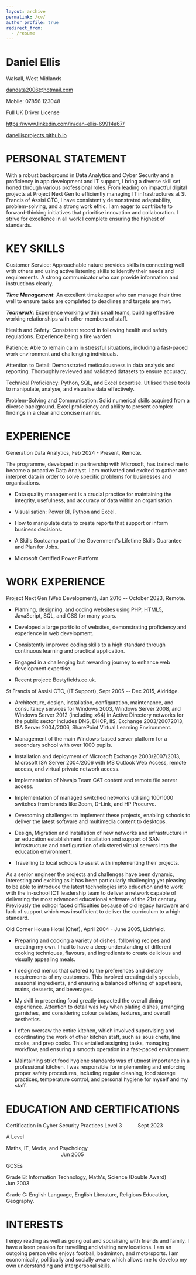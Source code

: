```yaml
---
layout: archive
permalink: /cv/
author_profile: true
redirect_from:
  - /resume
---
```



**Daniel Ellis**
======

Walsall, West Midlands

dandata2006@hotmail.com

Mobile: 07856 123048

Full UK Driver License

<https://www.linkedin.com/in/dan-ellis-69914a67/>

[danellisprojects.github.io](https://danellisprojects.github.io/)

PERSONAL STATEMENT
======

With a robust background in Data Analytics and Cyber Security and a proficiency in app development and IT support, I bring a diverse skill set honed through various professional roles. From leading on impactful digital projects at Project Next Gen to efficiently managing IT infrastructures at St Francis of Assisi CTC, I have consistently demonstrated adaptability, problem-solving, and a strong work ethic. I am eager to contribute to forward-thinking initiatives that prioritise innovation and collaboration. I strive for excellence in all work I complete ensuring the highest of standards.

KEY SKILLS
======

Customer Service: Approachable nature provides skills in connecting well with others and using active listening skills to identify their needs and requirements. A strong communicator who can provide information and instructions clearly.

***Time Management***: An excellent timekeeper who can manage their time well to ensure tasks are completed to deadlines and targets are met.

***Teamwork***: Experience working within small teams, building effective working relationships with other members of staff.

Health and Safety: Consistent record in following health and safety regulations. Experience being a fire warden.

Patience: Able to remain calm in stressful situations, including a fast-paced work environment and challenging individuals.

Attention to Detail: Demonstrated meticulousness in data analysis and reporting. Thoroughly reviewed and validated datasets to ensure accuracy.

Technical Proficiency: Python, SQL, and Excel expertise. Utilised these tools to manipulate, analyse, and visualise data effectively.

Problem-Solving and Communication: Solid numerical skills acquired from a diverse background. Excel proficiency and ability to present complex findings in a clear and concise manner.

EXPERIENCE
======

Generation Data Analytics, Feb 2024 - Present, Remote.

The programme, developed in partnership with Microsoft, has trained me to become a proactive Data Analyst. I am motivated and excited to gather and interpret data in order to solve specific problems for businesses and organisations.

-   Data quality management is a crucial practice for maintaining the integrity, usefulness, and accuracy of data within an organisation.

-   Visualisation: Power BI, Python and Excel.

-   How to manipulate data to create reports that support or inform business decisions.

-   A Skills Bootcamp part of the Government's Lifetime Skills Guarantee and Plan for Jobs.

-   Microsoft Certified Power Platform.

WORK EXPERIENCE
======

Project Next Gen (Web Development), Jan 2016 -- October 2023, Remote.

-   Planning, designing, and coding websites using PHP, HTML5, JavaScript, SQL, and CSS for many years.

-   Developed a large portfolio of websites, demonstrating proficiency and experience in web development.

-   Consistently improved coding skills to a high standard through continuous learning and practical application.

-   Engaged in a challenging but rewarding journey to enhance web development expertise.

-   Recent project: Bostyfields.co.uk.

St Francis of Assisi CTC, (IT Support), Sept 2005 -- Dec 2015, Aldridge.

-   Architecture, design, installation, configuration, maintenance, and consultancy services for Windows 2003, Windows Server 2008, and Windows Server 2012 (including x64) in Active Directory networks for the public sector includes DNS, DHCP, IIS, Exchange 2003/20072013, ISA Server 2004/2006, SharePoint Virtual Learning Environment.

-   Management of the main Windows-based server platform for a secondary school with over 1000 pupils.

-   Installation and deployment of Microsoft Exchange 2003/2007/2013, Microsoft ISA Server 2004/2006 with MS Outlook Web Access, remote access, and virtual private network access.

-   Implementation of Navajo Team CAT content and remote file server access.

-   Implementation of managed switched networks utilising 100/1000 switches from brands like 3com, D-Link, and HP Procurve.

-   Overcoming challenges to implement these projects, enabling schools to deliver the latest software and multimedia content to desktops.

-   Design, Migration and Installation of new networks and infrastructure in an education establishment. Installation and support of SAN infrastructure and configuration of clustered virtual servers into the education environment.

-   Travelling to local schools to assist with implementing their projects.

As a senior engineer the projects and challenges have been dynamic, interesting and exciting as it has been particularly challenging yet pleasing to be able to introduce the latest technologies into education and to work with the in-school ICT leadership team to deliver a network capable of delivering the most advanced educational software of the 21st century. Previously the school faced difficulties because of old legacy hardware and lack of support which was insufficient to deliver the curriculum to a high standard.

Old Corner House Hotel (Chef), April 2004 - June 2005, Lichfield.

-   Preparing and cooking a variety of dishes, following recipes and creating my own. I had to have a deep understanding of different cooking techniques, flavours, and ingredients to create delicious and visually appealing meals.

-   I designed menus that catered to the preferences and dietary requirements of my customers. This involved creating daily specials, seasonal ingredients, and ensuring a balanced offering of appetisers, mains, desserts, and beverages.

-   My skill in presenting food greatly impacted the overall dining experience. Attention to detail was key when plating dishes, arranging garnishes, and considering colour palettes, textures, and overall aesthetics.

-   I often oversaw the entire kitchen, which involved supervising and coordinating the work of other kitchen staff, such as sous chefs, line cooks, and prep cooks. This entailed assigning tasks, managing workflow, and ensuring a smooth operation in a fast-paced environment.

-   Maintaining strict food hygiene standards was of utmost importance in a professional kitchen. I was responsible for implementing and enforcing proper safety procedures, including regular cleaning, food storage practices, temperature control, and personal hygiene for myself and my staff.

EDUCATION AND CERTIFICATIONS
======

Certification in Cyber Security Practices Level 3            Sept 2023 

A Level            

Maths, IT, Media, and Psychology                                                                                                             Jun 2005

GCSEs 

Grade B: Information Technology, Math's, Science (Double Award)           Jun 2003

Grade C: English Language, English Literature, Religious Education, Geography.

INTERESTS
======
I enjoy reading as well as going out and socialising with friends and family, I have a keen passion for travelling and visiting new locations. I am an outgoing person who enjoys football, badminton, and motorsports. I am economically, politically and socially aware which allows me to develop my own understanding and interpersonal skills.